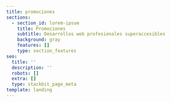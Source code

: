 ```yaml
---
title: promociones
sections:
  - section_id: lorem-ipsum
    title: Promociones
    subtitle: Desarrollos web profesionales superaccesibles
    background: gray
    features: []
    type: section_features
seo:
  title: ''
  description: ''
  robots: []
  extra: []
  type: stackbit_page_meta
template: landing
---
```

